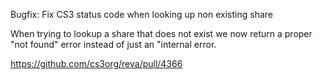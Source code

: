 Bugfix: Fix CS3 status code when looking up non existing share

When trying to lookup a share that does not exist we now return a proper "not found"
error instead of just an "internal error.

https://github.com/cs3org/reva/pull/4366
